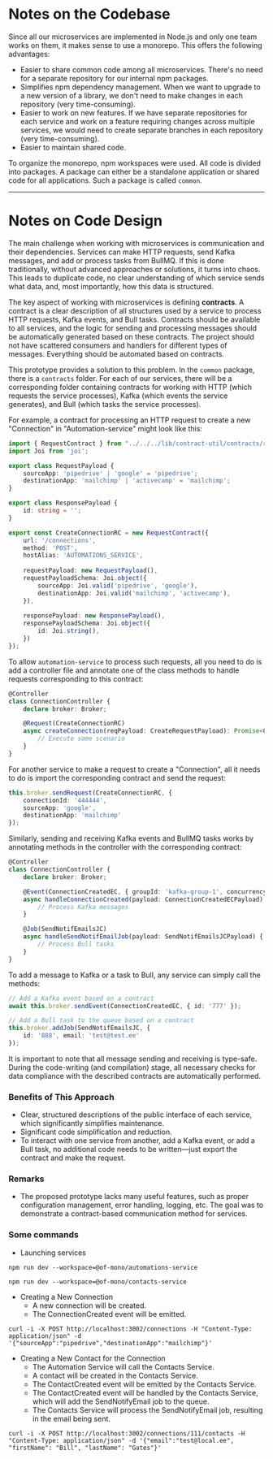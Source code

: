 
# Notes on the Codebase

Since all our microservices are implemented in Node.js and only one team works on them, it makes sense to use a monorepo.
This offers the following advantages:
- Easier to share common code among all microservices. There's no need for a separate repository for our internal npm packages.
- Simplifies npm dependency management. When we want to upgrade to a new version of a library, we don't need to make changes in each repository (very time-consuming).
- Easier to work on new features. If we have separate repositories for each service and work on a feature requiring changes across multiple services, we would need to create separate branches in each repository (very time-consuming).
- Easier to maintain shared code.

To organize the monorepo, npm workspaces were used.
All code is divided into packages. A package can either be a standalone application or shared code for all applications. Such a package is called `common`.

---

# Notes on Code Design

The main challenge when working with microservices is communication and their dependencies. 
Services can make HTTP requests, send Kafka messages, and add or process tasks from BullMQ. 
If this is done traditionally, without advanced approaches or solutions, it turns into chaos. 
This leads to duplicate code, no clear understanding of which service sends what data, and, most importantly, how this data is structured.

The key aspect of working with microservices is defining **contracts**. A contract is a clear description of all structures used by a service to process HTTP requests, Kafka events, and Bull tasks. Contracts should be available to all services, and the logic for sending and processing messages should be automatically generated based on these contracts. The project should not have scattered consumers and handlers for different types of messages. Everything should be automated based on contracts.

This prototype provides a solution to this problem. 
In the `common` package, there is a `contracts` folder. For each of our services, there will be a corresponding folder containing contracts for working with HTTP (which requests the service processes), Kafka (which events the service generates), and Bull (which tasks the service processes).

For example, a contract for processing an HTTP request to create a new "Connection" in "Automation-service" might look like this:

```typescript
import { RequestContract } from "../../../lib/contract-util/contracts/request-contract";
import Joi from 'joi';

export class RequestPayload {
    sourceApp: 'pipedrive' | 'google' = 'pipedrive'; 
    destinationApp: 'mailchimp' | 'activecamp' = 'mailchimp';
}

export class ResponsePayload {
    id: string = ''; 
}

export const CreateConnectionRC = new RequestContract({
    url: '/connections',
    method: 'POST',
    hostAlias: 'AUTOMATIONS_SERVICE',
    
    requestPayload: new RequestPayload(),
    requestPayloadSchema: Joi.object({
        sourceApp: Joi.valid('pipedrive', 'google'),
        destinationApp: Joi.valid('mailchimp', 'activecamp'),
    }),
    
    responsePayload: new ResponsePayload(),
    responsePayloadSchema: Joi.object({
        id: Joi.string(),
    })
});
```

To allow `automation-service` to process such requests, all you need to do is add a controller file and annotate one of the class methods to handle requests corresponding to this contract:

```typescript
@Controller
class ConnectionController {
    declare broker: Broker;

    @Request(CreateConnectionRC)
    async createConnection(reqPayload: CreateRequestPayload): Promise<CreateResponsePayload> {
        // Execute some scenario
    }
}
```

For another service to make a request to create a "Connection", all it needs to do is import the corresponding contract and send the request:

```typescript
this.broker.sendRequest(CreateConnectionRC, {
    connectionId: '444444',
    sourceApp: 'google',
    destinationApp: 'mailchimp'
});
```

Similarly, sending and receiving Kafka events and BullMQ tasks works by annotating methods in the controller with the corresponding contract:

```typescript
@Controller
class ConnectionController {
    declare broker: Broker;

    @Event(ConnectionCreatedEC, { groupId: 'kafka-group-1', concurrency: 10 })
    async handleConnectionCreated(payload: ConnectionCreatedECPayload) {
        // Process Kafka messages
    }

    @Job(SendNotifEmailsJC)
    async handleSendNotifEmailJob(payload: SendNotifEmailsJCPayload) {
        // Process Bull tasks
    }
}
```

To add a message to Kafka or a task to Bull, any service can simply call the methods:

```typescript
// Add a Kafka event based on a contract
await this.broker.sendEvent(ConnectionCreatedEC, { id: '777' });

// Add a Bull task to the queue based on a contract
this.broker.addJob(SendNotifEmailsJC, {
    id: '888', email: 'test@test.ee'
});
```

It is important to note that all message sending and receiving is type-safe.
During the code-writing (and compilation) stage, all necessary checks for data compliance with the described contracts are automatically performed.

### Benefits of This Approach
- Clear, structured descriptions of the public interface of each service, which significantly simplifies maintenance.
- Significant code simplification and reduction.
- To interact with one service from another, add a Kafka event, or add a Bull task, no additional code needs to be written—just export the contract and make the request.

### Remarks
- The proposed prototype lacks many useful features, such as proper configuration management, error handling, logging, etc. The goal was to demonstrate a contract-based communication method for services.


### Some commands

- Launching services
```
npm run dev --workspace=@of-mono/automations-service
```
```
npm run dev --workspace=@of-mono/contacts-service
```

- Creating a New Connection
  - A new connection will be created.
  - The ConnectionCreated event will be emitted.

```
curl -i -X POST http://localhost:3002/connections -H "Content-Type: application/json" -d '{"sourceApp":"pipedrive","destinationApp":"mailchimp"}'
```

- Creating a New Contact for the Connection
  - The Automation Service will call the Contacts Service.
  - A contact will be created in the Contacts Service.
  - The ContactCreated event will be emitted by the Contacts Service.
  - The ContactCreated event will be handled by the Contacts Service, which will add the SendNotifyEmail job to the queue.
  - The Contacts Service will process the SendNotifyEmail job, resulting in the email being sent.

```
curl -i -X POST http://localhost:3002/connections/111/contacts -H "Content-Type: application/json" -d '{"email":"test@local.ee", "firstName": "Bill", "lastName": "Gates"}'
```
